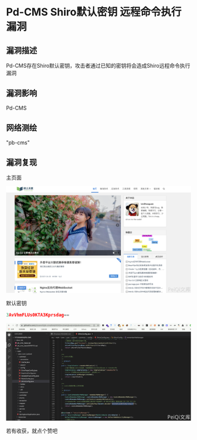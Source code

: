 # Pd-CMS Shiro默认密钥 远程命令执行漏洞

## 漏洞描述

Pd-CMS存在Shiro默认密钥，攻击者通过已知的密钥将会造成Shiro远程命令执行漏洞

## 漏洞影响

<a-checkbox checked>Pd-CMS </a-checkbox></br>

## 网络测绘

<a-checkbox checked>"pb-cms"</a-checkbox></br>

## 漏洞复现

主页面

![img](../../../.vuepress/public/img/1646103727170-443f9637-80a5-41da-9842-f0901708b931.png)

默认密钥

```javascript
3AvVhmFLUs0KTA3Kprsdag==
```

![img](../../../.vuepress/public/img/1646103764938-dd682295-e70a-4f4d-ba7f-58acaf09c447.png)





若有收获，就点个赞吧